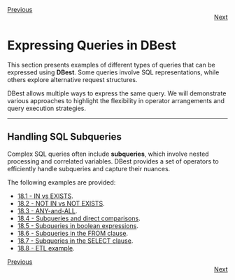 <div align="left">
    <a href="./16 - comparing-query-costs.md">Previous</a>
</div>
<div align="right">
  <a href="./17.1 - IN-vs-EXISTS.md">Next</a>
</div>

# Expressing Queries in DBest  

This section presents examples of different types of queries that can be expressed using **DBest**. Some queries involve SQL representations, while others explore alternative request structures.  

DBest allows multiple ways to express the same query. We will demonstrate various approaches to highlight the flexibility in operator arrangements and query execution strategies.  

---

## Handling SQL Subqueries  

Complex SQL queries often include **subqueries**, which involve nested processing and correlated variables. DBest provides a set of operators to efficiently handle subqueries and capture their nuances.  

The following examples are provided:

 - [18.1 - IN vs EXISTS](18.1%20-%20IN-vs-EXISTS.md).
 - [18.2 - NOT IN vs NOT EXISTS](18.2%20-%20NOT-IN-vs-NOT-EXISTS.md).
 - [18.3 - ANY-and-ALL](18.3%20-%20ANY-and-ALL.md).
 - [18.4 - Subqueries and direct comparisons](18.4%20-%20Subqueries-and-direct-comparisons.md).
 - [18.5 - Subqueries in boolean expressions](18.5%20-%20sub-queries-in-boolean-expressions.md). 
 - [18.6 - Subqueries in the FROM clause](18.6%20-%20subqueries-in-from-clause.md).
 - [18.7 - Subqueries in the SELECT clause](18.7%20-%20subqueries-in-select-clause.md).
 - [18.8 - ETL example](18.8%20-%20etl-example.md).
   
<div align="left">
    <a href="./16 - comparing-query-costs.md">Previous</a>
</div>
<div align="right">
  <a href="./17.1 - IN-vs-EXISTS.md">Next</a>
</div>
